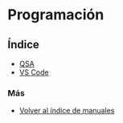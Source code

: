 # Programación

## Índice

- [QSA](./qsa/index.md)
- [VS Code](./vscode/vscode.md)

### Más

  * [Volver al índice de manuales](../README.md)